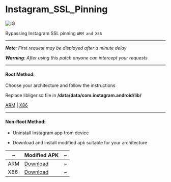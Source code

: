 # Instagram_SSL_Pinning


![IG](https://raw.githubusercontent.com/pouyadarabi/Instagram_SSL_Pinning/master/ig.png)

Bypassing Instagram SSL pinning `ARM and X86` 

---

***Note**: First request may be displayed after a minute delay*

***Warning**: After using this patch anyone can intercept your requests*

---

#### Root Method:

Choose your architecture and follow the instructions

Replace libliger.so file in **/data/data/com.instagram.android/lib/**

[ARM](https://github.com/pouyadarabi/Instagram_SSL_Pinning/tree/master/arm) | [X86](https://github.com/pouyadarabi/Instagram_SSL_Pinning/tree/master/x86)

---

#### Non-Root Method:

- Uninstall Instagram app from device

- Download and install modified apk suitable for your architecture


~ | Modified APK | ~
--- | --- | ---
ARM | [Download](https://github.com/pouyadarabi/Instagram_SSL_Pinning/blob/master/arm/com.instagram.android_24.0.0.11.201_minAPI16(armeabi-v7a)(nodpi).apk) | ~
X86 | [Download](https://github.com/pouyadarabi/Instagram_SSL_Pinning/blob/master/x86/com.instagram.android_23.0.0.6.135_minAPI16(x86)(nodpi).apk) | ~


